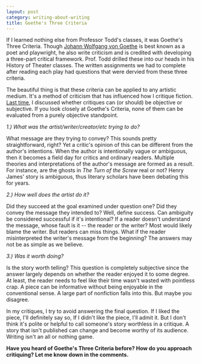 ```yaml
---
layout: post
category: writing-about-writing
title: Goethe's Three Criteria
---
```


If I learned nothing else from Professor Todd's classes, it was Goethe's Three Criteria. Though [Johann Wolfgang von Goethe](https://en.wikipedia.org/wiki/Johann_Wolfgang_von_Goethe) is best known as a poet and playwright, he also write criticism and is credited with developing a three-part critical framework. Prof. Todd drilled these into our heads in his History of Theater classes. The written assignments we had to complete after reading each play had questions that were dervied from these three criteria.

<!--excerpt-->

The beautiful thing is that these criteria can be applied to any artistic medium. It's a method of criticism that has influenced how I critique fiction. [Last time](https://apprenticewordsmith.com//2018/01/12/should-critiques-be-objective/), I discussed whether critiques can (or should) be objective or subjective. If you look closely at Goethe's Criteria, none of them can be evaluated from a purely objective standpoint.

*1.) What was the artist/writer/creator/etc trying to do?*

What message are they trying to convey? This sounds pretty straightforward, right? Yet a critic's opinion of this can be different from the author's intentions. When the author is intentionally vague or ambiguous, then it becomes a field day for critics and ordinary readers. Multiple theories and interpretations of the author's message are formed as a result. For instance, are the ghosts in *The Turn of the Screw* real or not? Henry James' story is ambiguous, thus literary scholars have been debating this for years.

*2.) How well does the artist do it?*

Did they succeed at the goal examined under question one? Did they convey the message they intended to? Well, define success. Can ambiguity be considered successful if it's intentional? If a reader doesn't understand the message, whose fault is it -- the reader or the writer? Most would likely blame the writer. But readers can miss things. What if the reader misinterpreted the writer's message from the beginning? The answers may not be as simple as we believe.

*3.) Was it worth doing?*

Is the story worth telling? This question is completely subjective since the answer largely depends on whether the reader enjoyed it to some degree. At least, the reader needs to feel like their time wasn't wasted with pointless crap. A piece can be informative without being enjoyable in the conventional sense. A large part of nonfiction falls into this. But maybe you disagree.

In my critiques, I try to avoid answering the final question. If I liked the piece, I'll definitely say so, If I didn't like the piece, I'll admit it. But I don't think it's polite or helpful to call someone's story worthless in a critique. A story that isn't published can change and become worthy of its audience. Writing isn't an all or nothing game.

**Have you heard of Goethe's Three Criteria before? How do you approach critiquing? Let me know down in the comments.**
